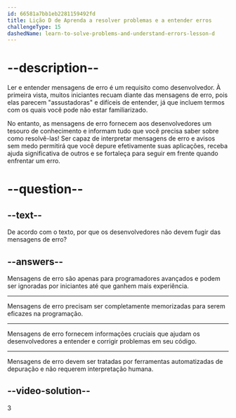```yaml
---
id: 66581a7bb1eb2281159492fd
title: Lição D de Aprenda a resolver problemas e a entender erros
challengeType: 15
dashedName: learn-to-solve-problems-and-understand-errors-lesson-d
---
```


# --description--

Ler e entender mensagens de erro é um requisito como desenvolvedor. À primeira vista, muitos iniciantes recuam diante das mensagens de erro, pois elas parecem "assustadoras" e difíceis de entender, já que incluem termos com os quais você pode não estar familiarizado.

No entanto, as mensagens de erro fornecem aos desenvolvedores um tesouro de conhecimento e informam tudo que você precisa saber sobre como resolvê-las! Ser capaz de interpretar mensagens de erro e avisos sem medo permitirá que você depure efetivamente suas aplicações, receba ajuda significativa de outros e se fortaleça para seguir em frente quando enfrentar um erro.

# --question--

## --text--

De acordo com o texto, por que os desenvolvedores não devem fugir das mensagens de erro?

## --answers--

Mensagens de erro são apenas para programadores avançados e podem ser ignoradas por iniciantes até que ganhem mais experiência.

---

Mensagens de erro precisam ser completamente memorizadas para serem eficazes na programação.

---

Mensagens de erro fornecem informações cruciais que ajudam os desenvolvedores a entender e corrigir problemas em seu código.

---

Mensagens de erro devem ser tratadas por ferramentas automatizadas de depuração e não requerem interpretação humana.


## --video-solution--

3
